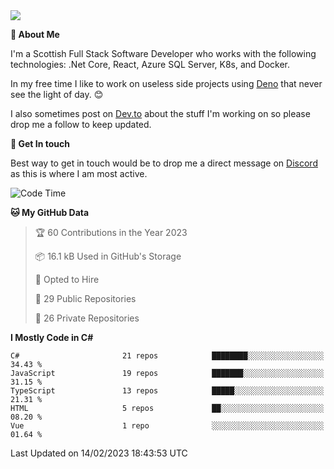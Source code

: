 <img src="https://github.com/jasonhughes94/jasonhughes94/blob/main/header.png?raw=true">

**:tangerine: About Me**

I'm a Scottish Full Stack Software Developer who works with the following technologies: .Net Core, React, Azure SQL Server, K8s, and Docker.

In my free time I like to work on useless side projects using [Deno](https://deno.land/) that never see the light of day. 😊

I also sometimes post on [Dev.to](https://dev.to/jasonhughes94) about the stuff I'm working on so please drop me a follow to keep updated.

**:speech_balloon: Get In touch**

Best way to get in touch would be to drop me a direct message on [Discord](https://discordapp.com/users/206498666976903169) as this is where I am most active.

<!--START_SECTION:waka-->
![Code Time](http://img.shields.io/badge/Code%20Time-1%2C041%20hrs%2037%20mins-blue)

**🐱 My GitHub Data** 

> 🏆 60 Contributions in the Year 2023
 > 
> 📦 16.1 kB Used in GitHub's Storage 
 > 
> 💼 Opted to Hire
 > 
> 📜 29 Public Repositories 
 > 
> 🔑 26 Private Repositories  
 > 
**I Mostly Code in C#** 

```text
C#                       21 repos            ████████░░░░░░░░░░░░░░░░░   34.43 % 
JavaScript               19 repos            ███████░░░░░░░░░░░░░░░░░░   31.15 % 
TypeScript               13 repos            █████░░░░░░░░░░░░░░░░░░░░   21.31 % 
HTML                     5 repos             ██░░░░░░░░░░░░░░░░░░░░░░░   08.20 % 
Vue                      1 repo              ░░░░░░░░░░░░░░░░░░░░░░░░░   01.64 % 

```



 Last Updated on 14/02/2023 18:43:53 UTC
<!--END_SECTION:waka-->
